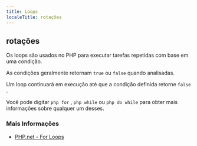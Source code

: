 ```yaml
---
title: Loops
localeTitle: rotações
---
```

## rotações

Os loops são usados ​​no PHP para executar tarefas repetidas com base em uma condição.

As condições geralmente retornam `true` ou `false` quando analisadas.

Um loop continuará em execução até que a condição definida retorne `false` .

Você pode digitar `php for` , `php while` ou `php do while` para obter mais informações sobre qualquer um desses.

### Mais Informações

*   [PHP.net - For Loops](https://secure.php.net/manual/control-structures.for.php)